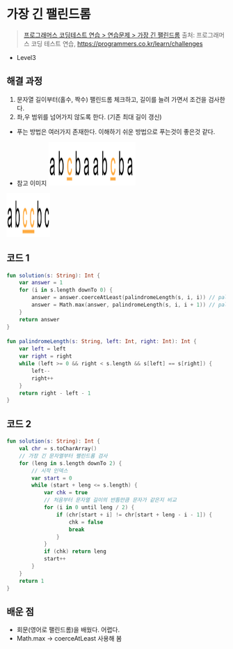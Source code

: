 # 가장 긴 팰린드롬

> [프로그래머스 코딩테스트 연습 > 연습문제 > 가장 긴 팰린드롬](https://programmers.co.kr/learn/courses/30/lessons/12904)
> 출처: 프로그래머스 코딩 테스트 연습, https://programmers.co.kr/learn/challenges

- Level3

## 해결 과정

1. 문자열 길이부터(홀수, 짝수) 팰린드롬 체크하고, 길이를 늘려 가면서 조건을 검사한다.
2. 좌,우 범위를 넘어가지 않도록 한다. (기존 최대 길이 갱신)

- 푸는 방법은 여러가지 존재한다. 이해하기 쉬운 방법으로 푸는것이 좋은것 같다.

- 참고 이미지
<img src="../res/programmers_12904_1.png" width="100" height="100" /><img src="../res/programmers_12904_1.png" width="100" height="100" />
<img src="../res/programmers_12904_3.png" width="100" height="100" />

## 코드 1

```kotlin
fun solution(s: String): Int {
    var answer = 1
    for (i in s.length downTo 0) {
        answer = answer.coerceAtLeast(palindromeLength(s, i, i)) // palindrome이 홀수일때 길이
        answer = Math.max(answer, palindromeLength(s, i, i + 1)) // palindrome이 짝수일때 길이
    }
    return answer
}

fun palindromeLength(s: String, left: Int, right: Int): Int {
    var left = left
    var right = right
    while (left >= 0 && right < s.length && s[left] == s[right]) {
        left--
        right++
    }
    return right - left - 1
}
```

## 코드 2
```kotlin
fun solution(s: String): Int {
    val chr = s.toCharArray()
    // 가장 긴 문자열부터 팰린드롬 검사
    for (leng in s.length downTo 2) {
        // 시작 인덱스
        var start = 0
        while (start + leng <= s.length) {
            var chk = true
            // 처음부터 문자열 길이의 반틈만큼 문자가 같은지 비교
            for (i in 0 until leng / 2) {
                if (chr[start + i] != chr[start + leng - i - 1]) {
                    chk = false
                    break
                }
            }
            if (chk) return leng
            start++
        }
    }
    return 1
}
```

## 배운 점
- 회문(영어로 팰린드롬)을 배웠다. 어렵다.
- Math.max -> coerceAtLeast 사용해 봄
